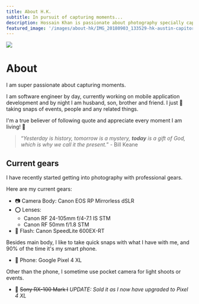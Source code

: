 ```yaml
---
title: About H.K.
subtitle: In pursuit of capturing moments...
description: Hossain Khan is passionate about photography specially capturing moments. His personal interest is mostly in macro, landscape and candid shots.
featured_image: '/images/about-hk/IMG_20180903_133529-hk-austin-capitor-with-camera-850x600.jpg'
---
```


![](/images/about-hk/IMG_20180903_133529-hk-austin-capitor-with-camera-850x600.jpg)

# About
I am super passionate about capturing moments.

I am software engineer by day, currently working on mobile application development and by night I am husband, son, brother and friend.
I just 💖 taking snaps of events, people and any related things.  

I'm a true believer of following quote and appreciate every moment I am living! 🙏 
> “_Yesterday is history, tomorrow is a mystery, **today** is a gift of God, which is why we call it the present._” - Bill Keane

## Current gears
I have recently started getting into photography with professional gears.

Here are my current gears:
* 📷 Camera Body: Canon EOS RP Mirrorless dSLR 
* ⭕ Lenses: 
  * Canon RF 24-105mm f/4-7.1 IS STM
  * Canon RF 50mm f/1.8 STM
* 🔦 Flash: Canon SpeedLite 600EX-RT

Besides main body, I like to take quick snaps with what I have with me, 
and 90% of the time it's my smart phone.
* 📱 Phone: Google Pixel 4 XL

Other than the phone, I sometime use pocket camera for light shoots or events.
* 📸 <del>Sony RX-100 Mark I</del> _UPDATE: Sold it as I now have upgraded to Pixel 4 XL_
